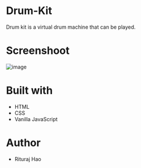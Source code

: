 # Drum-Kit
Drum kit is a virtual drum machine that can be played.

# Screenshoot
![image](https://github.com/Rituraj27/Drum-Kit/assets/104149080/4797d19e-bd9f-4eb2-8fba-543c8b3f5d56)

# Built with
* HTML
* CSS
* Vanilla JavaScript

# Author
* Rituraj Hao
